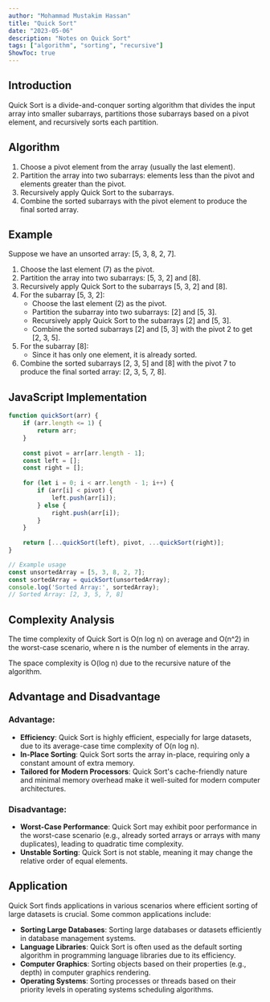 ```yaml
---
author: "Mohammad Mustakim Hassan"
title: "Quick Sort"
date: "2023-05-06"
description: "Notes on Quick Sort"
tags: ["algorithm", "sorting", "recursive"]
ShowToc: true
---
```


## Introduction
Quick Sort is a divide-and-conquer sorting algorithm that divides the input array into smaller subarrays, partitions those subarrays based on a pivot element, and recursively sorts each partition.

## Algorithm
1. Choose a pivot element from the array (usually the last element).
2. Partition the array into two subarrays: elements less than the pivot and elements greater than the pivot.
3. Recursively apply Quick Sort to the subarrays.
4. Combine the sorted subarrays with the pivot element to produce the final sorted array.

## Example
Suppose we have an unsorted array: [5, 3, 8, 2, 7].
1. Choose the last element (7) as the pivot.
2. Partition the array into two subarrays: [5, 3, 2] and [8].
3. Recursively apply Quick Sort to the subarrays [5, 3, 2] and [8].
4. For the subarray [5, 3, 2]:
   - Choose the last element (2) as the pivot.
   - Partition the subarray into two subarrays: [2] and [5, 3].
   - Recursively apply Quick Sort to the subarrays [2] and [5, 3].
   - Combine the sorted subarrays [2] and [5, 3] with the pivot 2 to get [2, 3, 5].
5. For the subarray [8]:
   - Since it has only one element, it is already sorted.
6. Combine the sorted subarrays [2, 3, 5] and [8] with the pivot 7 to produce the final sorted array: [2, 3, 5, 7, 8].

## JavaScript Implementation
```javascript
function quickSort(arr) {
    if (arr.length <= 1) {
        return arr;
    }
    
    const pivot = arr[arr.length - 1];
    const left = [];
    const right = [];
    
    for (let i = 0; i < arr.length - 1; i++) {
        if (arr[i] < pivot) {
            left.push(arr[i]);
        } else {
            right.push(arr[i]);
        }
    }
    
    return [...quickSort(left), pivot, ...quickSort(right)];
}

// Example usage
const unsortedArray = [5, 3, 8, 2, 7];
const sortedArray = quickSort(unsortedArray);
console.log('Sorted Array:', sortedArray);
// Sorted Array: [2, 3, 5, 7, 8]
```

## Complexity Analysis
The time complexity of Quick Sort is O(n log n) on average and O(n^2) in the worst-case scenario, where n is the number of elements in the array. 

The space complexity is O(log n) due to the recursive nature of the algorithm.

## Advantage and Disadvantage

### Advantage:
- **Efficiency**: Quick Sort is highly efficient, especially for large datasets, due to its average-case time complexity of O(n log n).
- **In-Place Sorting**: Quick Sort sorts the array in-place, requiring only a constant amount of extra memory.
- **Tailored for Modern Processors**: Quick Sort's cache-friendly nature and minimal memory overhead make it well-suited for modern computer architectures.

### Disadvantage:
- **Worst-Case Performance**: Quick Sort may exhibit poor performance in the worst-case scenario (e.g., already sorted arrays or arrays with many duplicates), leading to quadratic time complexity.
- **Unstable Sorting**: Quick Sort is not stable, meaning it may change the relative order of equal elements.

## Application
Quick Sort finds applications in various scenarios where efficient sorting of large datasets is crucial. Some common applications include:
- **Sorting Large Databases**: Sorting large databases or datasets efficiently in database management systems.
- **Language Libraries**: Quick Sort is often used as the default sorting algorithm in programming language libraries due to its efficiency.
- **Computer Graphics**: Sorting objects based on their properties (e.g., depth) in computer graphics rendering.
- **Operating Systems**: Sorting processes or threads based on their priority levels in operating systems scheduling algorithms.
